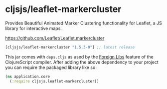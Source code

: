 # cljsjs/leaflet-markercluster

Provides Beautiful Animated Marker Clustering functionality for Leaflet, a JS library for interactive maps.

https://github.com/Leaflet/Leaflet.markercluster

[](dependency)
```clojure
[cljsjs/leaflet-markercluster "1.5.3-0"] ;; latest release
```
[](/dependency)

This jar comes with `deps.cljs` as used by the [Foreign Libs][flibs] feature
of the ClojureScript compiler. After adding the above dependency to your project
you can require the packaged library like so:

```clojure
(ns application.core
  (:require cljsjs.leaflet-markercluster))
```

[flibs]: https://clojurescript.org/reference/packaging-foreign-deps
